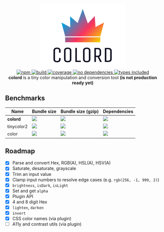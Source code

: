 <div align="center">
  <a href="https://github.com/omgovich/colord">
    <img src="logo.png" width="280" height="210" alt="colord" />
  </a>
</div>

<div align="center">
  <a href="https://npmjs.org/package/colord">
    <img alt="npm" src="https://img.shields.io/npm/v/colord.svg?labelColor=dd3a5e&color=6ead0a" />
  </a>
  <a href="https://github.com/omgovich/colord/actions">
    <img alt="build" src="https://img.shields.io/github/workflow/status/omgovich/colord/Node.js%20CI/master.svg?labelColor=dd3a5e&color=6ead0a" />
  </a>
  <a href="https://codecov.io/gh/omgovich/colord">
    <img alt="coverage" src="https://img.shields.io/codecov/c/github/omgovich/colord.svg?labelColor=dd3a5e&color=6ead0a" />
  </a>
  <a href="https://npmjs.org/package/colord">
    <img alt="no dependencies" src="https://badgen.net/bundlephobia/dependency-count/colord?labelColor=dd3a5e&color=6ead0a" />
  </a>
  <a href="https://npmjs.org/package/colord">
    <img alt="types included" src="https://badgen.net/npm/types/colord?labelColor=dd3a5e&color=6ead0a" />
  </a>
</div>

<div align="center">
  <strong>colord</strong> is a tiny color manipulation and conversion tool <strong>(is not production ready yet)</strong>
</div>

## Benchmarks

| Name       | Bundle size                                                                                                          | Bundle size (gzip)                                                                                                      | Dependencies                                                                                                                      |
| ---------- | -------------------------------------------------------------------------------------------------------------------- | ----------------------------------------------------------------------------------------------------------------------- | --------------------------------------------------------------------------------------------------------------------------------- |
| **colord** | [![](https://badgen.net/bundlephobia/min/colord?color=6ead0a&label=)](https://bundlephobia.com/result?p=colord)      | [![](https://badgen.net/bundlephobia/minzip/colord?color=6ead0a&label=)](https://bundlephobia.com/result?p=colord)      | [![](https://badgen.net/bundlephobia/dependency-count/colord?color=6ead0a&label=)](https://bundlephobia.com/result?p=colord)      |
| tinycolor2 | [![](https://badgen.net/bundlephobia/min/tinycolor2?color=red&label=)](https://bundlephobia.com/result?p=tinycolor2) | [![](https://badgen.net/bundlephobia/minzip/tinycolor2?color=red&label=)](https://bundlephobia.com/result?p=tinycolor2) | [![](https://badgen.net/bundlephobia/dependency-count/tinycolor2?color=red&label=)](https://bundlephobia.com/result?p=tinycolor2) |
| color      | [![](https://badgen.net/bundlephobia/min/color?color=red&label=)](https://bundlephobia.com/result?p=color)           | [![](https://badgen.net/bundlephobia/minzip/color?color=red&label=)](https://bundlephobia.com/result?p=color)           | [![](https://badgen.net/bundlephobia/dependency-count/color?color=red&label=)](https://bundlephobia.com/result?p=color)           |

## Roadmap

- [x] Parse and convert Hex, RGB(A), HSL(A), HSV(A)
- [x] Saturate, desaturate, grayscale
- [x] Trim an input value
- [x] Clamp input numbers to resolve edge cases (e.g. `rgb(256, -1, 999, 2)`)
- [x] `brightness`, `isDark`, `isLight`
- [x] Set and get `alpha`
- [x] Plugin API
- [x] 4 and 8 digit Hex
- [x] `lighten`, `darken`
- [x] `invert`
- [x] CSS color names (via plugin)
- [ ] A11y and contrast utils (via plugin)
